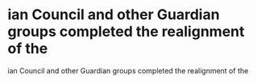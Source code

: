 # ian Council and other Guardian groups completed the realignment of the

ian Council and other Guardian groups completed the realignment of the